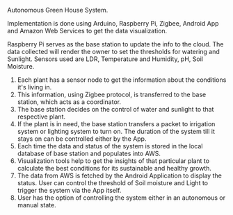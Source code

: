 Autonomous Green House System.

Implementation is done using Arduino, Raspberry Pi, Zigbee, Android App and Amazon Web Services to get the data visualization. 

Raspberry Pi serves as the base station to update the info to the cloud. 
The data collected will render the owner to set the thresholds for watering and Sunlight. 
Sensors used are LDR, Temperature and Humidity, pH, Soil Moisture. 

1) Each plant has a sensor node to get the information about the conditions it's living in. 
2) This information, using Zigbee protocol, is transferred to the base station, which acts as a coordinator. 
3) The base station decides on the control of water and sunlight to that respective plant. 
4) If the plant is in need, the base station transfers a packet to irrigation system or lighting system to turn on. The duration of the system till it stays on can be controlled either by the App.
5) Each time the data and status of the system is stored in the local database of base station and populates into AWS.
6) Visualization tools help to get the insights of that particular plant to calculate the best conditions for its sustainable and healthy growth.
7) The data from AWS is fetched by the Android Application to display the status. User can control the threshold of Soil moisture and Light to trigger the system via the App itself. 
8) User has the option of controlling the system either in an autonomous or manual state. 